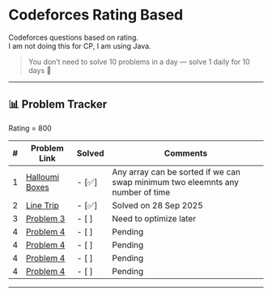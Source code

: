 # Codeforces Rating Based
Codeforces questions based on rating.  
I am not doing this for CP, I am using Java.  

> You don’t need to solve 10 problems in a day — solve 1 daily for 10 days 🚀

---

## 📊 Problem Tracker

Rating = 800

| #   | Problem Link                                                                 | Solved | Comments               |
|-----|------------------------------------------------------------------------------|--------|------------------------|
| 1   | [Halloumi Boxes](https://codeforces.com/problemset/problem/1903/A)                  | - [✅]  | Any array can be sorted if we can swap minimum two eleemnts any number of time            |
| 2   | [Line Trip](https://codeforces.com/problemset/problem/1901/A)                  | - [✅]  | Solved on 28 Sep 2025   |
| 3   | [Problem 3](https://codeforces.com/problemset/problem/71/A)                 | - [ ]  | Need to optimize later  |
| 4   | [Problem 4](https://codeforces.com/problemset/problem/158/A)                | - [ ]  | Pending                 |
| 4   | [Problem 4](https://codeforces.com/problemset/problem/158/A)                | - [ ]  | Pending                 |
| 4   | [Problem 4](https://codeforces.com/problemset/problem/158/A)                | - [ ]  | Pending                 |
| 4   | [Problem 4](https://codeforces.com/problemset/problem/158/A)                | - [ ]  | Pending                 |


---

